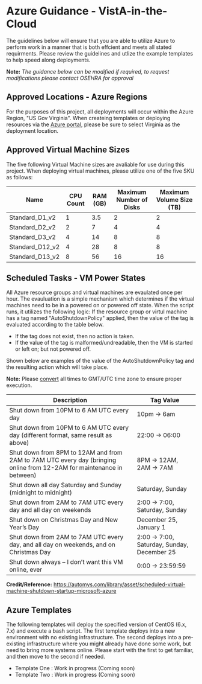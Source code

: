 # Azure Guidance - VistA-in-the-Cloud

The guidelines below will ensure that you are able to utilize Azure to perform work in a manner that is both effcient and meets all stated requirments.  Please review the guidelines and utlize the example templates to help speed along deployments. 

**Note:** *The guidance below can be modified if required, to request modifications please contact OSEHRA for approval*

## Approved Locations - Azure Regions

For the purposes of this project, all deployments will occur within the Azure Region, "US Gov Virginia".  When createing templates or deploying resources via the [Azure portal](http://portal.azure.us), please be sure to select Virginia as the deployment location.

## Approved Virtual Machine Sizes

The five following Virtual Machine sizes are avaliable for use during this project.  When deploying virtual machines, please utilize one of the five SKU as follows:

Name | CPU Count | RAM (GB) | Maximum Number of Disks | Maximum Volume Size (TB)
---- | --------- | --- | ----------------------- | -------------------
Standard_D1_v2 | 1 | 3.5 | 2 | 2
Standard_D2_v2 | 2 | 7 | 4 | 4
Standard_D3_v2 | 4 | 14 | 8 | 8
Standard_D12_v2 | 4 | 28 | 8 | 8
Standard_D13_v2 | 8 | 56 | 16 | 16

## Scheduled Tasks - VM Power States

All Azure resource groups and virtual machines are evaulated once per hour.  The evauluation is a simple mechanism which determines if the virtual machines need to be in a powered on or powered off state.  When the script runs, it utilizes the following logic:  If the resource group or virtul machine has a tag named "AutoShutdownPolicy" applied, then the value of the tag is evaluated according to the table below. 

* If the tag does not exist, then no action is taken.
* If the value of the tag is malformed/undreadable, then the VM is started or left on; but not powered off.

Shown below are examples of the value of the AutoShutdownPolicy tag and the resulting action which will take place.

**Note:** Please [convert](http://www.timeanddate.com/worldclock/converter.html) all times to GMT/UTC time zone to ensure proper execution.  

Description | Tag Value
----------- | ---------
Shut down from 10PM to 6 AM UTC every day | 10pm -> 6am
Shut down from 10PM to 6 AM UTC every day (different format, same result as above) | 22:00 -> 06:00
Shut down from 8PM to 12AM and from 2AM to 7AM UTC every day (bringing online from 12-2AM for maintenance in between) | 8PM -> 12AM, 2AM -> 7AM
Shut down all day Saturday and Sunday (midnight to midnight) | Saturday, Sunday
Shut down from 2AM to 7AM UTC every day and all day on weekends | 2:00 -> 7:00, Saturday, Sunday
Shut down on Christmas Day and New Year’s Day | December 25, January 1
Shut down from 2AM to 7AM UTC every day, and all day on weekends, and on Christmas Day | 2:00 -> 7:00, Saturday, Sunday, December 25
Shut down always – I don’t want this VM online, ever |0:00 -> 23:59:59

**Credit/Reference:** https://automys.com/library/asset/scheduled-virtual-machine-shutdown-startup-microsoft-azure

## Azure Templates

The following templates will deploy the specified version of CentOS (6.x, 7.x) and execute a bash script.  The first template deploys into a new environment with no existing infrastructure.  The second deploys into a pre-existing infrastructure where you might already have done some work, but need to bring more systems online.  Please start with the first to get familiar, and then move to the second if needed.

*  Template One :  Work in progress (Coming soon)
*  Template Two :  Work in progress (Coming soon)